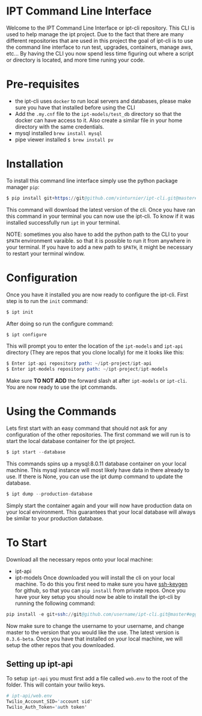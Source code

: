 IPT Command Line Interface
===

Welcome to the IPT Command Line Interface or ipt-cli repository. This CLI is used to help manage the ipt project. Due to the fact that there are many different repositories that are used in this project the goal of ipt-cli is to use the command line interface to run test, upgrades, containers, manage aws, etc... By having the CLI you now spend less time figuring out where a script or directory is located, and more time runing your code.

# Pre-requisites
- the ipt-cli uses `docker` to run local servers and databases, please make sure you have that installed before using the CLI
- Add the `.my.cnf` file to the `ipt-models/test_db` directory so that the docker can have access to it. Also create a similar file in your home directory with the same credentials.
- mysql installed `brew install mysql`
- pipe viewer installed `$ brew install pv`

# Installation
To install this command line interface simply use the python package manager `pip`:
```s
$ pip install git+https://git@github.com/vinturnier/ipt-cli.git@master#egg=ipt_pk
```
This command will download the latest version of the cli. Once you have ran this command in your terminal you can now use the ipt-cli. To know if it was installed successfully run `ipt` in your terminal.

NOTE: sometimes you also have to add the python path to the CLI to your `$PATH` environment varaible. so that it is possible to run it from anywhere in your terminal. If you have to add a new path to `$PATH`, it might be necessary to restart your terminal window.

# Configuration
Once you have it installed you are now ready to configure the ipt-cli. First step is to run the `init` command:
```s
$ ipt init
```
After doing so run the configure command:
```s
$ ipt configure
```
This will prompt you to enter the location of the `ipt-models` and `ipt-api` directory (They are repos that you clone locally) for me it looks like this:
```s
$ Enter ipt-api repository path: ~/ipt-project/ipt-api
$ Enter ipt-models repository path: ~/ipt-project/ipt-models
```
Make sure <b>TO NOT ADD</b> the forward slash at after `ipt-models` or `ipt-cli`. You are now ready to use the ipt commands.

# Using the Commands

Lets first start with an easy command that should not ask for any configuration of the other repositories. The first command we will run is to start the local database container for the ipt project.
```s
$ ipt start --database
```
This commands spins up a mysql:8.0.11 database container on your local machine. This mysql instance will most likely have data in there already to use. If there is None, you can use the ipt dump command to update the database.
```s
$ ipt dump --production-database
```
Simply start the container again and your will now have production data on your local environment. This guarantees that your local database will always be similar to your production database. 


# To Start
Download all the necessary repos onto your local machine:
- ipt-api
- ipt-models
Once downloaded you will install the cli on your local machine. To do this you first need to make sure you have [ssh-keygen](https://help.github.com/en/github/authenticating-to-github/generating-a-new-ssh-key-and-adding-it-to-the-ssh-agent) for github, so that you can `pip install` from private repos. Once you have your key setup you should now be able to install the ipt-cli by running the following command:
```s
pip install -e git+ssh://git@github.com/username/ipt-cli.git@master#egg=ipt
```
Now make sure to change the username to your username, and change master to the version that you would like the use. The latest version is `0.3.6-beta`. Once you have that installed on your local machine, we will setup the other repos that you downloaded. 

## Setting up ipt-api
To setup `ipt-api` you must first add a file called `web.env` to the root of the folder. This will contain your twilio keys.
```s
# ipt-api/web.env
Twilio_Account_SID='account sid'
Twilio_Auth_Token='auth token'
```
